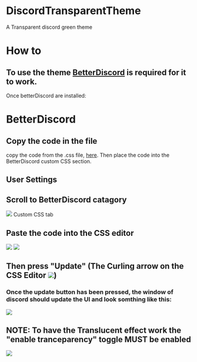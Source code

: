 # DiscordTransparentTheme

A Transparent discord green theme

# How to

## To use the theme [BetterDiscord](<https://betterdiscord.app/>) is required for it to work.

Once betterDiscord are installed:

# BetterDiscord

## Copy the code in the file

copy the code from the .css file, [here](<https://github.com/Nadroj-Mail/DiscordTransparentTheme/blob/main/TransparentDiscordUI.theme.css>). Then place the code into the BetterDiscord custom CSS section.

## User Settings

## Scroll to BetterDiscord catagory
<img src="https://cdn.discordapp.com/attachments/1122601898923540481/1127659506831204372/image.png" />
Custom CSS tab

## Paste the code into the CSS editor
<img src="https://cdn.discordapp.com/attachments/1122601898923540481/1127673401176240188/image.png" />
<img src="https://cdn.discordapp.com/attachments/1122601898923540481/1127673794929119262/image.png" />

## Then press "Update" (The Curling arrow on the CSS Editor <img src="https://cdn.discordapp.com/attachments/1122601898923540481/1127674810210726008/image.png" />)

### Once the update button has been pressed, the window of discord should update the UI and look somthing like this:
<img src="https://cdn.discordapp.com/attachments/1122601898923540481/1127675681556410529/image.png" />


## NOTE: To have the Translucent effect work the "enable tranceparency" toggle MUST be enabled 
<img src="https://cdn.discordapp.com/attachments/1122601898923540481/1127676507091910829/image.png" />
